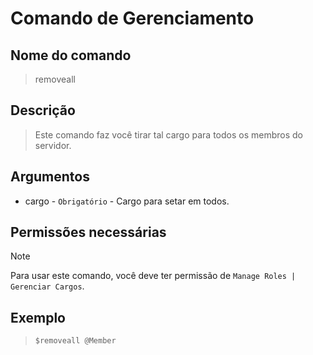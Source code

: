 # Comando de Gerenciamento

## Nome do comando
> removeall

## Descrição
> Este comando faz você tirar tal cargo para todos os membros do servidor.

## Argumentos
- cargo - `Obrigatório` - Cargo para setar em todos.

## Permissões necessárias
> [!NOTE]
> Para usar este comando, você deve ter permissão de `Manage Roles | Gerenciar Cargos`.

## Exemplo
> `$removeall @Member`